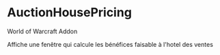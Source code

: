 # AuctionHousePricing
World of Warcraft Addon

Affiche une fenêtre qui calcule les bénéfices faisable à l'hotel des ventes
